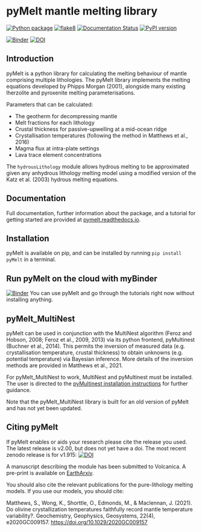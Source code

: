 
# pyMelt mantle melting library

[![Python package](https://github.com/simonwmatthews/pyMelt/actions/workflows/python-package.yml/badge.svg)](https://github.com/simonwmatthews/pyMelt/actions/workflows/python-package.yml)
[![flake8](https://github.com/simonwmatthews/pyMelt/actions/workflows/flake8.yml/badge.svg)](https://github.com/simonwmatthews/pyMelt/actions/workflows/flake8.yml)
[![Documentation Status](https://readthedocs.org/projects/pymelt/badge/?version=latest)](https://pymelt.readthedocs.io/en/latest/?badge=latest)
[![PyPI version](https://badge.fury.io/py/pyMelt.svg)](https://badge.fury.io/py/pyMelt)

[![Binder](https://mybinder.org/badge_logo.svg)](https://mybinder.org/v2/gh/simonwmatthews/pyMelt/HEAD?labpath=docs%2Ftutorial%2Ftutorial1.ipynb)
[![DOI](https://zenodo.org/badge/DOI/10.5281/zenodo.5513675.svg)](https://doi.org/10.5281/zenodo.5513675)


## Introduction

pyMelt is a python library for calculating the melting behaviour of mantle comprising multiple lithologies. The pyMelt library implements the melting equations developed by Phipps Morgan (2001), alongside many existing lherzolite and pyroxenite melting parameterisations.

Parameters that can be calculated:

* The geotherm for decompressing mantle
* Melt fractions for each lithology
* Crustal thickness for passive-upwelling at a mid-ocean ridge
* Crystallisation temperatures (following the method in Matthews et al., 2016)
* Magma flux at intra-plate settings
* Lava trace element concentrations

The `hydrousLithology` module allows hydrous melting to be approximated given any anhydrous lithology melting model using a modified version of the Katz et al. (2003) hydrous melting equations.

## Documentation
Full documentation, further information about the package, and a tutorial for getting started are
provided at [pymelt.readthedocs.io](http://pymelt.readthedocs.io).

## Installation
pyMelt is available on pip, and can be installed by running `pip install pyMelt` in a terminal.

## Run pyMelt on the cloud with myBinder
[![Binder](https://mybinder.org/badge_logo.svg)](https://mybinder.org/v2/gh/simonwmatthews/pyMelt/HEAD?labpath=docs%2Ftutorial%2Ftutorial1.ipynb)
You can use pyMelt and go through the tutorials right now without installing anything.

## pyMelt_MultiNest
pyMelt can be used in conjunction with the MultiNest algorithm (Feroz and Hobson, 2008; Feroz et al., 2009, 2013) via its python frontend, pyMultinest (Buchner et al., 2014). This permits the inversion of measured data (e.g. crystallisation temperature, crustal thickness) to obtain unknowns (e.g. potential temperature) via Bayesian inference. More details of the inversion methods are provided in Matthews et al., 2021.

For pyMelt_MultiNest to work, MultiNest and pyMultinest must be installed. The user is directed to the [pyMultinest installation instructions](https://johannesbuchner.github.io/PyMultiNest/) for further guidance.

Note that the pyMelt_MultiNest library is built for an old version of pyMelt and has not yet been updated.

## Citing pyMelt
If pyMelt enables or aids your research please cite the release you used. The latest release is v2.00, but does not yet have a doi. The most recent zenodo release is for v1.915:
[![DOI](https://zenodo.org/badge/DOI/10.5281/zenodo.5513675.svg)](https://doi.org/10.5281/zenodo.5513675)

A manuscript describing the module has been submitted to Volcanica. A pre-print is available on [EarthArxiv](https://doi.org/10.31223/X5JP7X).

You should also cite the relevant publications for the pure-lithology melting models. If you use our models, you should cite:

Matthews, S., Wong, K., Shorttle, O., Edmonds, M., & Maclennan, J. (2021). Do olivine crystallization temperatures faithfully record mantle temperature variability?. Geochemistry, Geophysics, Geosystems, 22(4), e2020GC009157. https://doi.org/10.1029/2020GC009157
